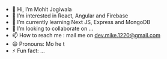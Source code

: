 - 👋 Hi, I’m Mohit Jogiwala
- 👀 I’m interested in React, Angular and Firebase
- 🌱 I’m currently learning Next JS, Express and MongoDB
- 💞️ I’m looking to collaborate on ...
- 📫 How to reach me : mail me on dev.mike.1220@gmail.com
- 😄 Pronouns: Mo he t
- ⚡ Fun fact: ...

<!---
Dev-Mohit-1220/Dev-Mohit-1220 is a ✨ special ✨ repository because its `README.md` (this file) appears on your GitHub profile.
You can click the Preview link to take a look at your changes.
--->
